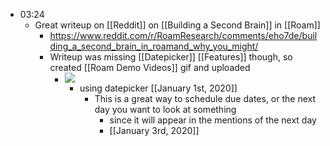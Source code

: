 - 03:24
    - Great writeup on [[Reddit]] on [[Building a Second Brain]] in [[Roam]]
        - https://www.reddit.com/r/RoamResearch/comments/eho7de/building_a_second_brain_in_roamand_why_you_might/
        - Writeup was missing [[Datepicker]] [[Features]] though, so created [[Roam Demo Videos]] gif and uploaded
            - ![](https://firebasestorage.googleapis.com/v0/b/firescript-577a2.appspot.com/o/imgs%2Fv8%2Fhelp%2F-XdQbsv1u8?alt=media&token=3a9c24b7-ba16-4f0d-90db-79faddf53c32)
                - using datepicker [[January 1st, 2020]]
                    - This is a great way to schedule due dates, or the next day you want to look at something
                        - since it will appear in the mentions of the next day
                        - [[January 3rd, 2020]]
